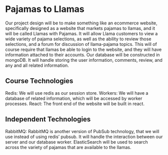 # Pajamas to Llamas
Our project design will be to make something like an ecommerce website, specifically designed as a website that markets pajamas to llamas, and it will be called Llamas with Pajamas. It will allow Llama customers to view a wide variety of pajama selections, as well as the ability to review those selections, and a forum for discussion of llama-pajama topics. This will of course require that llamas be able to login to the website, and they will have information attached to their accounts. Our database will be constructed in mongoDB. It will handle storing the user information, comments, review, and any and all related information.

## Course Technologies
Redis: We will use redis as our session store.
Workers: We will have a database of related information, which will be accessed by worker processes.
React: The front end of the website will be built in react.

## Independent Technologies
RabbitMQ: RabbitMQ is another version of PubSub technology, that we will use instead of using redis’ pubsub. It will handle the interaction between our server and our database worker.
ElasticSearch will be used to search across the variety of pajamas that are available to the llamas.